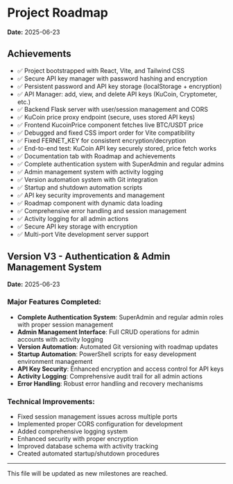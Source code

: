 # Project Roadmap

**Date:** 2025-06-23

## Achievements

- ✅ Project bootstrapped with React, Vite, and Tailwind CSS
- ✅ Secure API key manager with password hashing and encryption
- ✅ Persistent password and API key storage (localStorage + encryption)
- ✅ API Manager: add, view, and delete API keys (KuCoin, Cryptometer, etc.)
- ✅ Backend Flask server with user/session management and CORS
- ✅ KuCoin price proxy endpoint (secure, uses stored API keys)
- ✅ Frontend KucoinPrice component fetches live BTC/USDT price
- ✅ Debugged and fixed CSS import order for Vite compatibility
- ✅ Fixed FERNET_KEY for consistent encryption/decryption
- ✅ End-to-end test: KuCoin API key securely stored, price fetch works
- ✅ Documentation tab with Roadmap and achievements
- ✅ Complete authentication system with SuperAdmin and regular admins
- ✅ Admin management system with activity logging
- ✅ Version automation system with Git integration
- ✅ Startup and shutdown automation scripts
- ✅ API key security improvements and management
- ✅ Roadmap component with dynamic data loading
- ✅ Comprehensive error handling and session management
- ✅ Activity logging for all admin actions
- ✅ Secure API key storage with encryption
- ✅ Multi-port Vite development server support

## Version V3 - Authentication & Admin Management System

**Date:** 2025-06-23

### Major Features Completed:
- **Complete Authentication System**: SuperAdmin and regular admin roles with proper session management
- **Admin Management Interface**: Full CRUD operations for admin accounts with activity logging
- **Version Automation**: Automated Git versioning with roadmap updates
- **Startup Automation**: PowerShell scripts for easy development environment management
- **API Key Security**: Enhanced encryption and access control for API keys
- **Activity Logging**: Comprehensive audit trail for all admin actions
- **Error Handling**: Robust error handling and recovery mechanisms

### Technical Improvements:
- Fixed session management issues across multiple ports
- Implemented proper CORS configuration for development
- Added comprehensive logging system
- Enhanced security with proper encryption
- Improved database schema with activity tracking
- Created automated startup/shutdown procedures

---

This file will be updated as new milestones are reached. 